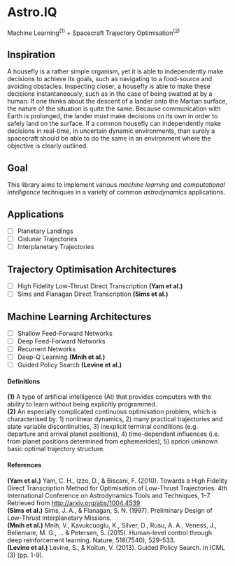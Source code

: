 # Astro.IQ
Machine Learning<sup id="a1">(1)</sup> + Spacecraft Trajectory Optimisation<sup id="a2">(2)</sup>

## Inspiration
A housefly is a rather simple organism, yet it is able to independently make decisions to achieve its goals, such as navigating to a food-source and avoiding obstacles. Inspecting closer, a housefly is able to make these decisions instantaneously, such as in the case of being swatted at by a human. If one thinks about the descent of a lander onto the Martian surface, the nature of the situation is quite the same. Because communication with Earth is prolonged, the lander must make decisions on its own in order to safely land on the surface. If a common housefly can independently make decisions in real-time, in uncertain dynamic environments, than surely a spacecraft should be able to do the same in an environment where the objective is clearly outlined.

## Goal
This library aims to implement various *machine learning* and *computational intelligence* techniques in a variety of common *astrodynamics* applications.

## Applications
- [ ] Planetary Landings
- [ ] Cislunar Trajectories
- [ ] Interplanetary Trajectories

## Trajectory Optimisation Architectures
- [ ] High Fidelity Low-Thrust Direct Transcription <b id="r1">(Yam et al.)</b>
- [ ] Sims and Flanagan Direct Transcription <b id="r2">(Sims et al.)</b>

## Machine Learning Architectures
- [ ] Shallow Feed-Forward Networks
- [ ] Deep Feed-Forward Networks
- [ ] Recurrent Networks
- [ ] Deep-Q Learning <b id="ml1">(Mnih et al.)</b>
- [ ] Guided Policy Search <b id="ml2">(Levine et al.)</b>

#### Definitions
<b id="f1">(1)</b> A type of artificial intelligence (AI) that provides computers with the ability to learn without being explicitly programmed.  
<b id="f2">(2)</b> An especially complicated continuous optimisation problem, which is characterised by: 1) nonlinear dynamics, 2) many practical trajectories and state variable discontinuities, 3) inexplicit terminal conditions (e.g. departure and arrival planet positions), 4) time-dependant influences (i.e. from planet positions determined from ephemerides), 5) apriori unknown basic optimal trajectory structure.  

#### References
 <b id="r1">(Yam et al.)</b> Yam, C. H., Izzo, D., & Biscani, F. (2010). Towards a High Fidelity Direct Transcription Method for Optimisation of Low-Thrust Trajectories. 4th International Conference on Astrodynamics Tools and Techniques, 1–7. Retrieved from http://arxiv.org/abs/1004.4539  
<b id="r2">(Sims et al.)</b> Sims, J. A., & Flanagan, S. N. (1997). Preliminary Design of Low-Thrust Interplanetary Missions.  
<b id="ml1">(Mnih et al.)</b> Mnih, V., Kavukcuoglu, K., Silver, D., Rusu, A. A., Veness, J., Bellemare, M. G., ... & Petersen, S. (2015). Human-level control through deep reinforcement learning. Nature, 518(7540), 529-533.  
<b id="ml2">(Levine et al.)</b> Levine, S., & Koltun, V. (2013). Guided Policy Search. In ICML (3) (pp. 1-9).

